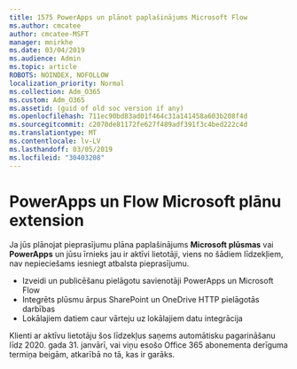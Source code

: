```yaml
---
title: 1575 PowerApps un plānot paplašinājums Microsoft Flow
ms.author: cmcatee
author: cmcatee-MSFT
manager: mnirkhe
ms.date: 03/04/2019
ms.audience: Admin
ms.topic: article
ROBOTS: NOINDEX, NOFOLLOW
localization_priority: Normal
ms.collection: Adm_O365
ms.custom: Adm_O365
ms.assetid: (guid of old soc version if any)
ms.openlocfilehash: 711ec90bd83ad01f464c31a141458a603b208f4d
ms.sourcegitcommit: c2070de81172fe627f489adf391f3c4bed222c4d
ms.translationtype: MT
ms.contentlocale: lv-LV
ms.lasthandoff: 03/05/2019
ms.locfileid: "30403208"
---
```

# <a name="powerapps-and-microsoft-flow-plan-extension"></a>PowerApps un Flow Microsoft plānu extension

Ja jūs plānojat pieprasījumu plāna paplašinājums **Microsoft plūsmas** vai **PowerApps** un jūsu īrnieks jau ir aktīvi lietotāji, viens no šādiem līdzekļiem, nav nepieciešams iesniegt atbalsta pieprasījumu.

- Izveidi un publicēšanu pielāgotu savienotāji PowerApps un Microsoft Flow
- Integrēts plūsmu ārpus SharePoint un OneDrive HTTP pielāgotās darbības
- Lokālajiem datiem caur vārteju uz lokālajiem datu integrācija

Klienti ar aktīvu lietotāju šos līdzekļus saņems automātisku pagarināšanu līdz 2020. gada 31. janvārī, vai viņu esošo Office 365 abonementa derīguma termiņa beigām, atkarībā no tā, kas ir garāks.